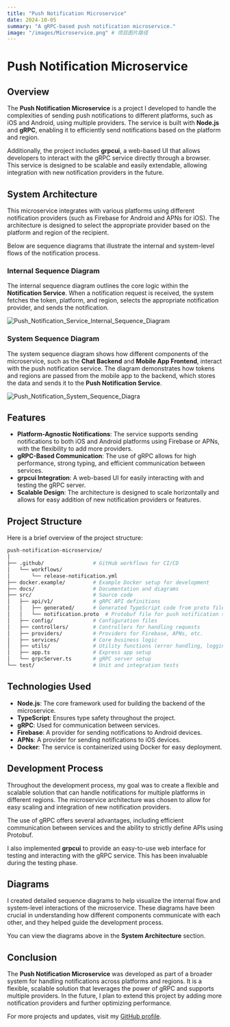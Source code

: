 ```yaml
---
title: "Push Notification Microservice"
date: 2024-10-05
summary: "A gRPC-based push notification microservice."
image: "/images/Microservice.png" # 项目图片路径
---
```


# Push Notification Microservice

## Overview

The **Push Notification Microservice** is a project I developed to handle the complexities of sending push notifications to different platforms, such as iOS and Android, using multiple providers. The service is built with **Node.js** and **gRPC**, enabling it to efficiently send notifications based on the platform and region.

Additionally, the project includes **grpcui**, a web-based UI that allows developers to interact with the gRPC service directly through a browser. This service is designed to be scalable and easily extendable, allowing integration with new notification providers in the future.

## System Architecture

This microservice integrates with various platforms using different notification providers (such as Firebase for Android and APNs for iOS). The architecture is designed to select the appropriate provider based on the platform and region of the recipient.

Below are sequence diagrams that illustrate the internal and system-level flows of the notification process.

### Internal Sequence Diagram

The internal sequence diagram outlines the core logic within the **Notification Service**. When a notification request is received, the system fetches the token, platform, and region, selects the appropriate notification provider, and sends the notification.

![Push_Notification_Service_Internal_Sequence_Diagram](/images/Push_Notification_Service_Internal_Sequence_Diagram.png)

### System Sequence Diagram

The system sequence diagram shows how different components of the microservice, such as the **Chat Backend** and **Mobile App Frontend**, interact with the push notification service. The diagram demonstrates how tokens and regions are passed from the mobile app to the backend, which stores the data and sends it to the **Push Notification Service**.

![Push_Notification_System_Sequence_Diagra](/images/Push_Notification_System_Sequence_Diagram.png)

## Features

- **Platform-Agnostic Notifications**: The service supports sending notifications to both iOS and Android platforms using Firebase or APNs, with the flexibility to add more providers.
- **gRPC-Based Communication**: The use of gRPC allows for high performance, strong typing, and efficient communication between services.
- **grpcui Integration**: A web-based UI for easily interacting with and testing the gRPC server.
- **Scalable Design**: The architecture is designed to scale horizontally and allows for easy addition of new notification providers or features.

## Project Structure

Here is a brief overview of the project structure:

```bash
push-notification-microservice/
│
├── .github/                # GitHub workflows for CI/CD
│   └── workflows/
│       └── release-notification.yml
├── docker.example/         # Example Docker setup for development
├── docs/                   # Documentation and diagrams
├── src/                    # Source code
│   ├── api/v1/             # gRPC API definitions
│   │   ├── generated/      # Generated TypeScript code from proto files
│   │   └── notification.proto  # Protobuf file for push notification service
│   ├── config/             # Configuration files
│   ├── controllers/        # Controllers for handling requests
│   ├── providers/          # Providers for Firebase, APNs, etc.
│   ├── services/           # Core business logic
│   ├── utils/              # Utility functions (error handling, logging)
│   ├── app.ts              # Express app setup
│   └── grpcServer.ts       # gRPC server setup
└── test/                   # Unit and integration tests
```

## Technologies Used

- **Node.js**: The core framework used for building the backend of the microservice.
- **TypeScript**: Ensures type safety throughout the project.
- **gRPC**: Used for communication between services.
- **Firebase**: A provider for sending notifications to Android devices.
- **APNs**: A provider for sending notifications to iOS devices.
- **Docker**: The service is containerized using Docker for easy deployment.

## Development Process

Throughout the development process, my goal was to create a flexible and scalable solution that can handle notifications for multiple platforms in different regions. The microservice architecture was chosen to allow for easy scaling and integration of new notification providers.

The use of gRPC offers several advantages, including efficient communication between services and the ability to strictly define APIs using Protobuf.

I also implemented **grpcui** to provide an easy-to-use web interface for testing and interacting with the gRPC service. This has been invaluable during the testing phase.

## Diagrams

I created detailed sequence diagrams to help visualize the internal flow and system-level interactions of the microservice. These diagrams have been crucial in understanding how different components communicate with each other, and they helped guide the development process.

You can view the diagrams above in the **System Architecture** section.

## Conclusion

The **Push Notification Microservice** was developed as part of a broader system for handling notifications across platforms and regions. It is a flexible, scalable solution that leverages the power of gRPC and supports multiple providers. In the future, I plan to extend this project by adding more notification providers and further optimizing performance.

For more projects and updates, visit my [GitHub profile](https://github.com/yx-fan/push-notification-microservice).
